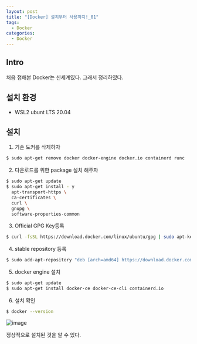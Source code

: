```yaml
---
layout: post
title: "[Docker] 설치부터 사용까지!_01"
tags: 
  - Docker
categories:
  - Docker
---
```


## Intro
처음 접해본 Docker는 신세계였다. 그래서 정리하였다.

## 설치 환경
- WSL2 ubunt LTS 20.04

## 설치

1. 기존 도커를 삭제하자
```bash
$ sudo apt-get remove docker docker-engine docker.io containerd runc
```

2. 다운로드를 위한 package 설치 해주자
```bash
$ sudo apt-get update
$ sudo apt-get install - y 
  apt-transport-https \
  ca-certificates \
  curl \
  gnupg \
  software-properties-common
```

3. Official GPG Key등록
```bash
$ curl -fsSL https://download.docker.com/linux/ubuntu/gpg | sudo apt-key add -
```

4. stable repository 등록
```bash
$ sudo add-apt-repository "deb [arch=amd64] https://download.docker.com/linux/ubuntu $(lsb_release -cs) stable"
```

5. docker engine 설치
```bash
$ sudo apt-get update
$ sudo apt-get install docker-ce docker-ce-cli containerd.io
```

6. 설치 확인
```bash
$ docker --version
```
![image](https://user-images.githubusercontent.com/51642448/152668784-9f8103f9-6d13-467b-9b6d-9891fa332fae.png)

정상적으로 설치된 것을 알 수 있다.